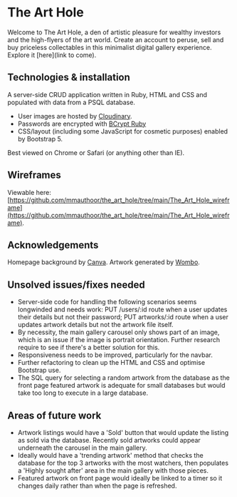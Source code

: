 # The Art Hole
Welcome to The Art Hole, a den of artistic pleasure for wealthy investors and the high-flyers of the art world. Create an account to peruse, sell and buy priceless collectables in this minimalist digital gallery experience. 
Explore it [here](link to come).


## Technologies & installation
A server-side CRUD application written in Ruby, HTML and CSS and populated with data from a PSQL database. 
- User images are hosted by [Cloudinary](https://cloudinary.com/). 
- Passwords are encrypted with [BCrypt Ruby](https://github.com/bcrypt-ruby/bcrypt-ruby)
- CSS/layout (including some JavaScript for cosmetic purposes) enabled by Bootstrap 5.

Best viewed on Chrome or Safari (or anything other than IE). 

## Wireframes
Viewable here: [https://github.com/mmauthoor/the_art_hole/tree/main/The_Art_Hole_wireframe](https://github.com/mmauthoor/the_art_hole/tree/main/The_Art_Hole_wireframe).

## Acknowledgements
Homepage background by [Canva](https://www.canva.com/).
Artwork generated by [Wombo](https://www.wombo.art/). 

## Unsolved issues/fixes needed
- Server-side code for handling the following scenarios seems longwinded and needs work: PUT /users/:id route when a user updates their details but not their password; PUT artworks/:id route when a user updates artwork details but not the artwork file itself. 
- By necessity, the main gallery carousel only shows part of an image, which is an issue if the image is portrait orientation. Further research require to see if there's a better solution for this. 
- Responsiveness needs to be improved, particularly for the navbar.
- Further refactoring to clean up the HTML and CSS and optimise Bootstrap use.
- The SQL query for selecting a random artwork from the database as the front page featured artwork is adequate for small databases but would take too long to execute in a large database. 

## Areas of future work
- Artwork listings would have a 'Sold' button that would update the listing as sold via the database. Recently sold artworks could appear underneath the carousel in the main gallery.
- Ideally would have a 'trending artwork' method that checks the database for the top 3 artworks with the most watchers, then populates a 'Highly sought after' area in the main gallery with those pieces.
- Featured artwork on front page would ideally be linked to a timer so it changes daily rather than when the page is refreshed. 
